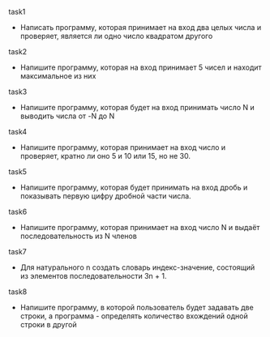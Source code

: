 
task1
* Написать программу, которая принимает на вход два целых числа и проверяет, является ли одно число квадратом другого

task2
* Напишите программу, которая на вход принимает 5 чисел и находит максимальное из них
 
task3
* Напишите программу, которая будет на вход принимать число N и выводить числа от -N до N

task4
* Напишите программу, которая принимает на вход число и проверяет, кратно ли оно 5 и 10 или 15, но не 30.

task5
* Напишите программу, которая будет принимать на вход дробь и показывать первую цифру дробной части числа.


task6
* Напишите программу, которая принимает на вход число N и выдаёт последовательность из N членов

task7
* Для натурального n создать словарь индекс-значение, состоящий из элементов последовательности 3n + 1.

task8
* Напишите программу, в которой пользователь будет задавать две строки, а программа - определять количество вхождений одной строки в другой
